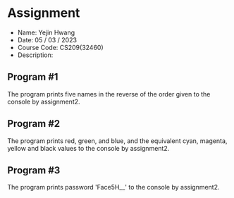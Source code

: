 # Assignment
+ Name: Yejin Hwang
+ Date: 05 / 03 / 2023
+ Course Code: CS209(32460)
+ Description: 

## Program #1
The program prints five names in the reverse of the order given to the console by assignment2.

## Program #2
The program prints red, green, and blue, and the equivalent cyan, magenta, yellow and black values to the console by assignment2.

## Program #3
The program prints password 'Face5H__' to the console by assignment2.
